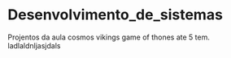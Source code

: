 # Desenvolvimento_de_sistemas
Projentos da aula
cosmos 
vikings 
game of thones ate 5 tem.
ladlaldnljasjdals
